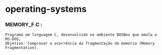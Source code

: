 # operating-systems

### MEMORY_F.C :
    Programa em linguagem C, desenvolvido no ambiente DOSBox que emula o MS-DOS;
    Objetivo: Comprovar a ocorrência da fragmentação de memória (Memory Fragmentation).
 
